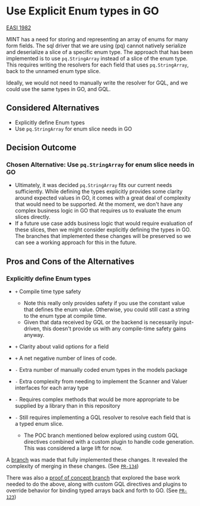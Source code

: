# Use Explicit Enum types in GO


[EASI 1982](https://jiraent.cms.gov/browse/EASI-1982)

MINT has a need for storing and representing an array of enums for many form fields. The sql driver that we are using (pq) cannot natively serialize and deserialize a slice of a specific enum type. The approach that has been implemented is to use `pq.StringArray` instead of a slice of the enum type. This requires writing the resolvers for each field that uses `pq.StringArray`, back to the unnamed enum type slice.

Ideally, we would not need to manually write the resolver for GQL, and we could use the same types in GO, and GQL.

## Considered Alternatives

* Explicitly define Enum types
* Use `pq.StringArray` for enum slice needs in GO

## Decision Outcome

### Chosen Alternative: Use `pq.StringArray` for enum slice needs in GO


* Ultimately, it was decided `pq.StringArray` fits our current needs sufficiently.  While defining the types explicitly provides some clarity around expected values in GO, it comes with a great deal of complexity that would need to be supported. At the moment, we don't have any complex business logic in GO that requires us to evaluate the enum slices directly. 
* If a future use case adds business logic that would require evaluation of these slices, then we might consider explicitly defining the types in GO. The branches that implemented these changes will be preserved so we can see a working approach for this in the future. 


## Pros and Cons of the Alternatives <!-- optional -->

### Explicitly define Enum types

* `+` Compile time type safety
   * Note this really only provides safety if you use the constant value that defines the enum value. Otherwise, you could still cast a string to the enum type at compile time.
   * Given that data received by GQL or the backend is necessarily input-driven, this doesn't provide us with any compile-time safety gains anyway.
* `+` Clarity about valid options for a field
* `+` A net negative number of lines of code.
* `-` Extra number of manually coded enum types in the models package
* `-` Extra complexity from needing to implement the Scanner and Valuer interfaces for each array type
* `-` Requires complex methods that would be more appropriate to be supplied by a library than in this repository
* `-` Still requires implementing a GQL resolver to resolve each field that is a typed enum slice.

  *  The POC branch mentioned below explored using custom GQL directives combined with a custom plugin to handle code generation. This was considered a large lift for now.

A [branch](https://github.com/CMS-Enterprise/mint-app/tree/EASI-1982/explicit_enum_types) was made that fully implemented these changes. It revealed the complexity of merging in these changes. (See [`PR-134`](https://github.com/CMS-Enterprise/mint-app/pull/134))

There was also a [proof of concept branch](https://github.com/CMS-Enterprise/mint-app/pull/123) that explored the base work needed to do the above, along with custom GQL directives and plugins to override behavior for binding typed arrays back and forth to GO. (See [`PR-123`](https://github.com/CMS-Enterprise/mint-app/pull/123))
